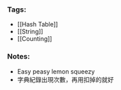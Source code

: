 ### Tags:
- [[Hash Table]]
- [[String]]
- [[Counting]]
### Notes:
- Easy peasy lemon squeezy
- 字典紀錄出現次數，再用扣掉的就好

